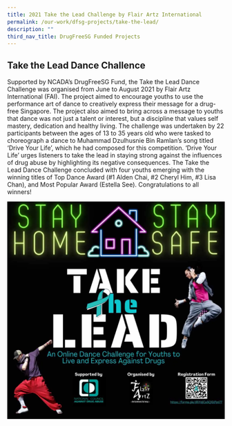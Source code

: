 ```yaml
---
title: 2021 Take the Lead Challenge by Flair Artz International
permalink: /our-work/dfsg-projects/take-the-lead/
description: ""
third_nav_title: DrugFreeSG Funded Projects
---
```

## Take the Lead Dance Challence

Supported by NCADA’s DrugFreeSG Fund, the
Take the Lead Dance Challenge was organised
from June to August 2021 by Flair Artz
International (FAI). The project aimed to
encourage youths to use the performance art of
dance to creatively express their message for a
drug-free Singapore. The project also aimed to
bring across a message to youths that dance was
not just a talent or interest, but a discipline that
values self mastery, dedication and healthy living.
The challenge was undertaken by 22 participants
between the ages of 13 to 35 years old who were
tasked to choreograph a dance to Muhammad
Dzulhusnie Bin Ramlan’s song titled ‘Drive Your
Life’, which he had composed for this competition.
‘Drive Your Life’ urges listeners to take the lead in
staying strong against the influences of drug abuse
by highlighting its negative consequences.
The Take the Lead Dance Challenge concluded
with four youths emerging with the winning titles
of Top Dance Award (#1 Alden Chai, #2 Cheryl
Him, #3 Lisa Chan), and Most Popular Award
(Estella See).
Congratulations to all winners!
	
![](/images/DFSG%20Projects/FAI%20Poster.png)